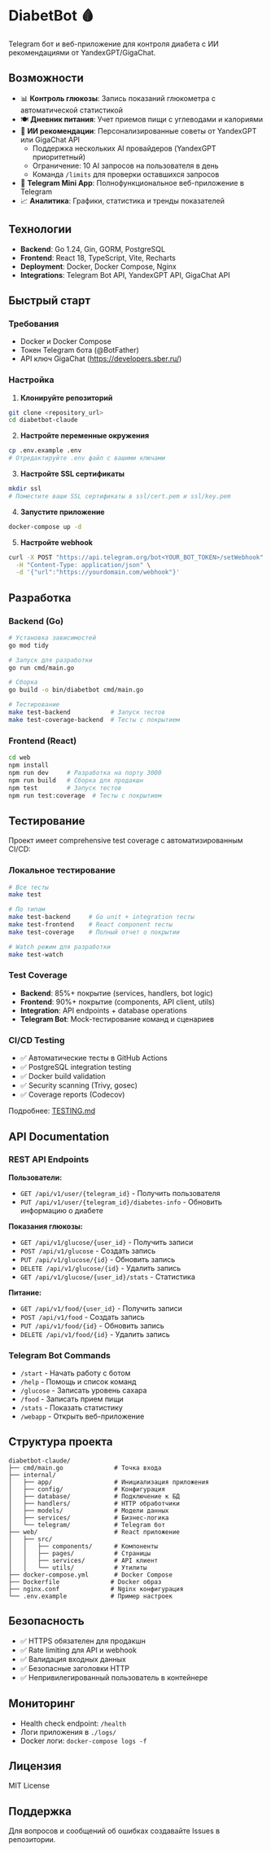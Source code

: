 # DiabetBot 🩸

Telegram бот и веб-приложение для контроля диабета с ИИ рекомендациями от YandexGPT/GigaChat.

## Возможности

- 📊 **Контроль глюкозы**: Запись показаний глюкометра с автоматической статистикой
- 🍽️ **Дневник питания**: Учет приемов пищи с углеводами и калориями  
- 🤖 **ИИ рекомендации**: Персонализированные советы от YandexGPT или GigaChat API
  - Поддержка нескольких AI провайдеров (YandexGPT приоритетный)
  - Ограничение: 10 AI запросов на пользователя в день
  - Команда `/limits` для проверки оставшихся запросов
- 📱 **Telegram Mini App**: Полнофункциональное веб-приложение в Telegram
- 📈 **Аналитика**: Графики, статистика и тренды показателей

## Технологии

- **Backend**: Go 1.24, Gin, GORM, PostgreSQL
- **Frontend**: React 18, TypeScript, Vite, Recharts
- **Deployment**: Docker, Docker Compose, Nginx
- **Integrations**: Telegram Bot API, YandexGPT API, GigaChat API

## Быстрый старт

### Требования
- Docker и Docker Compose
- Токен Telegram бота (@BotFather)
- API ключ GigaChat (https://developers.sber.ru/)

### Настройка

1. **Клонируйте репозиторий**
```bash
git clone <repository_url>
cd diabetbot-claude
```

2. **Настройте переменные окружения**
```bash
cp .env.example .env
# Отредактируйте .env файл с вашими ключами
```

3. **Настройте SSL сертификаты**
```bash
mkdir ssl
# Поместите ваши SSL сертификаты в ssl/cert.pem и ssl/key.pem
```

4. **Запустите приложение**
```bash
docker-compose up -d
```

5. **Настройте webhook**
```bash
curl -X POST "https://api.telegram.org/bot<YOUR_BOT_TOKEN>/setWebhook" \
  -H "Content-Type: application/json" \
  -d '{"url":"https://yourdomain.com/webhook"}'
```

## Разработка

### Backend (Go)
```bash
# Установка зависимостей
go mod tidy

# Запуск для разработки
go run cmd/main.go

# Сборка
go build -o bin/diabetbot cmd/main.go

# Тестирование
make test-backend           # Запуск тестов
make test-coverage-backend  # Тесты с покрытием
```

### Frontend (React)
```bash
cd web
npm install
npm run dev     # Разработка на порту 3000
npm run build   # Сборка для продакшн
npm test        # Запуск тестов
npm run test:coverage  # Тесты с покрытием
```

## Тестирование

Проект имеет comprehensive test coverage с автоматизированным CI/CD:

### Локальное тестирование
```bash
# Все тесты
make test

# По типам
make test-backend     # Go unit + integration тесты  
make test-frontend    # React component тесты
make test-coverage    # Полный отчет о покрытии

# Watch режим для разработки
make test-watch
```

### Test Coverage
- **Backend**: 85%+ покрытие (services, handlers, bot logic)
- **Frontend**: 90%+ покрытие (components, API client, utils)
- **Integration**: API endpoints + database operations
- **Telegram Bot**: Mock-тестирование команд и сценариев

### CI/CD Testing
- ✅ Автоматические тесты в GitHub Actions
- ✅ PostgreSQL integration testing
- ✅ Docker build validation  
- ✅ Security scanning (Trivy, gosec)
- ✅ Coverage reports (Codecov)

Подробнее: [TESTING.md](TESTING.md)

## API Documentation

### REST API Endpoints

**Пользователи:**
- `GET /api/v1/user/{telegram_id}` - Получить пользователя
- `PUT /api/v1/user/{telegram_id}/diabetes-info` - Обновить информацию о диабете

**Показания глюкозы:**
- `GET /api/v1/glucose/{user_id}` - Получить записи
- `POST /api/v1/glucose` - Создать запись
- `PUT /api/v1/glucose/{id}` - Обновить запись
- `DELETE /api/v1/glucose/{id}` - Удалить запись
- `GET /api/v1/glucose/{user_id}/stats` - Статистика

**Питание:**
- `GET /api/v1/food/{user_id}` - Получить записи
- `POST /api/v1/food` - Создать запись
- `PUT /api/v1/food/{id}` - Обновить запись
- `DELETE /api/v1/food/{id}` - Удалить запись

### Telegram Bot Commands

- `/start` - Начать работу с ботом
- `/help` - Помощь и список команд
- `/glucose` - Записать уровень сахара
- `/food` - Записать прием пищи
- `/stats` - Показать статистику
- `/webapp` - Открыть веб-приложение

## Структура проекта

```
diabetbot-claude/
├── cmd/main.go              # Точка входа
├── internal/
│   ├── app/                 # Инициализация приложения
│   ├── config/              # Конфигурация
│   ├── database/            # Подключение к БД
│   ├── handlers/            # HTTP обработчики
│   ├── models/              # Модели данных
│   ├── services/            # Бизнес-логика
│   └── telegram/            # Telegram бот
├── web/                     # React приложение
│   ├── src/
│   │   ├── components/      # Компоненты
│   │   ├── pages/           # Страницы
│   │   ├── services/        # API клиент
│   │   └── utils/           # Утилиты
├── docker-compose.yml       # Docker Compose
├── Dockerfile              # Docker образ
├── nginx.conf              # Nginx конфигурация
└── .env.example            # Пример настроек
```

## Безопасность

- ✅ HTTPS обязателен для продакшн
- ✅ Rate limiting для API и webhook
- ✅ Валидация входных данных
- ✅ Безопасные заголовки HTTP
- ✅ Непривилегированный пользователь в контейнере

## Мониторинг

- Health check endpoint: `/health`
- Логи приложения в `./logs/`
- Docker логи: `docker-compose logs -f`

## Лицензия

MIT License

## Поддержка

Для вопросов и сообщений об ошибках создавайте Issues в репозитории.